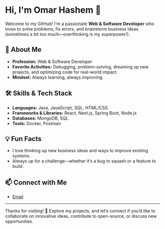 # Hi, I'm Omar Hashem 👋

Welcome to my GitHub! I'm a passionate **Web & Software Developer** who loves to solve problems, fix errors, and brainstorm business ideas (sometimes a bit too much—overthinking is my superpower!).

## 🚀 About Me

- **Profession:** Web & Software Developer
- **Favorite Activities:** Debugging, problem-solving, dreaming up new projects, and optimizing code for real-world impact.
- **Mindset:** Always learning, always improving.

## 🛠️ Skills & Tech Stack

- **Languages:** Java, JavaScript, SQL, HTML/CSS
- **Frameworks & Libraries:** React, Next.js, Spring Boot, Node.js
- **Databases:** MongoDB, SQL
- **Tools:** Docker, Postman

## 💡 Fun Facts

- I love thinking up new business ideas and ways to improve existing systems.
- Always up for a challenge—whether it’s a bug to squash or a feature to build.

## 📫 Connect with Me

- [Email](mailto:oh90002@gmail.com)

---

Thanks for visiting! 🚀 Explore my projects, and let’s connect if you’d like to collaborate on innovative ideas, contribute to open-source, or discuss new opportunities.
